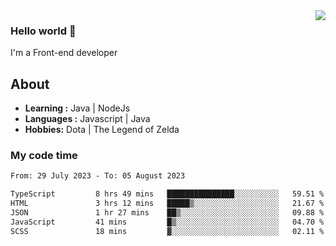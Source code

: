 <img align='right' src="https://github-readme-stats.vercel.app/api?username=jumodada&show_icons=true&theme=vue">

### Hello world 👋

I'm a Front-end developer 
    
## About
-  **Learning :** Java | NodeJs
-  **Languages :** Javascript | Java
-  **Hobbies:** Dota | The Legend of Zelda

### My code time

<!--START_SECTION:waka-->

```txt
From: 29 July 2023 - To: 05 August 2023

TypeScript         8 hrs 49 mins   ███████████████░░░░░░░░░░   59.51 %
HTML               3 hrs 12 mins   █████▒░░░░░░░░░░░░░░░░░░░   21.67 %
JSON               1 hr 27 mins    ██▒░░░░░░░░░░░░░░░░░░░░░░   09.88 %
JavaScript         41 mins         █▒░░░░░░░░░░░░░░░░░░░░░░░   04.70 %
SCSS               18 mins         ▓░░░░░░░░░░░░░░░░░░░░░░░░   02.11 %
```

<!--END_SECTION:waka-->
